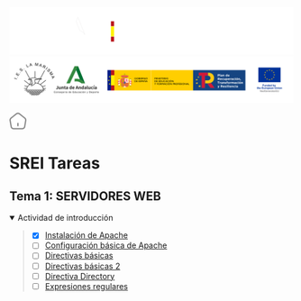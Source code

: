 ![](/.resGen/_bannerD.png#gh-dark-mode-only)
![](/.resGen/_bannerL.png#gh-light-mode-only)

<a href="/README.md"><img src="/.resGen/_home.svg" width="30"></a>

# SREI Tareas

## Tema 1: SERVIDORES WEB

<details open>

<summary>Actividad de introducción</summary>

> * [x] [Instalación de Apache](Actividades/1.1.md)
> * [ ] [Configuración básica de Apache](Actividades/1.2.md)
> * [ ] [Directivas básicas](Actividades/1.3.md)
> * [ ] [Directivas básicas 2](Actividades/1.1.md)
> * [ ] [Directiva Directory](Actividades/1.2.md)
> * [ ] [Expresiones regulares](Actividades/1.3.md)

</details>
